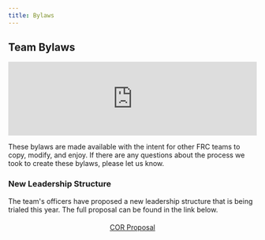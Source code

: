 ```yaml
---
title: Bylaws
---
```


## Team Bylaws
<div class="iframe-doc">
  <iframe src="https://drive.google.com/file/d/1BPt3aADx7WUi9Zm5Tp4LZI2D0zB0XUSd/preview" width="100%" frameborder="0"></iframe>
</div>

These bylaws are made available with the intent for other FRC teams to copy, modify, and enjoy. If there are any questions about the process we took to create these bylaws, please let us know.

### New Leadership Structure
The team's officers have proposed a new leadership structure that is being trialed this year. The full proposal can be found in the link below.
<div style="text-align:center; padding:5px;">
  <a class="btn" href="https://docs.google.com/document/d/1uRfHLhyWTfdJyHK7mCgETE3aGG9VLCgLHEZlouQhKus">COR Proposal</a>
</div>
